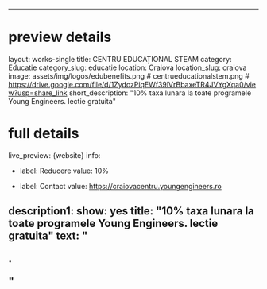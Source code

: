 
---
# preview details
layout: works-single
title: CENTRU EDUCAȚIONAL STEAM
category: Educatie
category_slug: educatie
location: Craiova
location_slug:  craiova
image: assets/img/logos/edubenefits.png # centrueducationalstem.png  #  https://drive.google.com/file/d/1ZydozPiqEWf39lVrBbaxeTR4JVYgXqa0/view?usp=share_link
short_description: "10% taxa lunara la toate programele Young Engineers. lectie gratuita"

# full details
live_preview: {website}
info:
  - label: Reducere
    value: 10%

  - label: Contact
    value: https://craiovacentru.youngengineers.ro

description1:
  show: yes
  title:  "10% taxa lunara la toate programele Young Engineers. lectie gratuita"
  text: "<p>.</p>"
---
   
